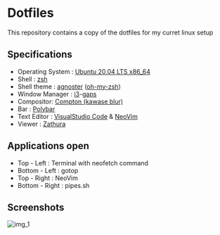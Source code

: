 # Dotfiles

This repository contains a copy of the dotfiles for my curret linux setup

## Specifications

* Operating System : [Ubuntu 20.04 LTS x86_64](https://ubuntu.com/download/desktop)
* Shell : [zsh](https://github.com/ohmyzsh/ohmyzsh/wiki/Installing-ZSH)
* Shell theme : [agnoster](https://github.com/agnoster/agnoster-zsh-theme) ([oh-my-zsh](https://ohmyz.sh/))
* Window Manager : [i3](https://i3wm.org/)-[gaps](https://github.com/Airblader/i3)
* Compositor: [Compton (kawase blur)](https://manpages.ubuntu.com/manpages/bionic/en/man1/compton.1.html)
* Bar : [Polybar](https://github.com/polybar/polybar)
* Text Editor : [VisualStudio Code](https://code.visualstudio.com/) & [NeoVim](https://neovim.io/)
* Viewer : [Zathura](https://pwmt.org/projects/zathura/)

## Applications open

* Top - Left : Terminal with neofetch command
* Bottom - Left : gotop
* Top - Right : NeoVim
* Bottom - Right : pipes.sh


## Screenshots

![img_1](https://github.com/vini7148/dotfiles/blob/master/ScreenShots/ss_1.png)